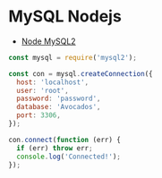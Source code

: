 # MySQL Nodejs

- [Node MySQL2](https://www.npmjs.com/package/mysql2)

```js
const mysql = require('mysql2');

const con = mysql.createConnection({
  host: 'localhost',
  user: 'root',
  password: 'password',
  database: 'Avocados',
  port: 3306,
});

con.connect(function (err) {
  if (err) throw err;
  console.log('Connected!');
});
```
